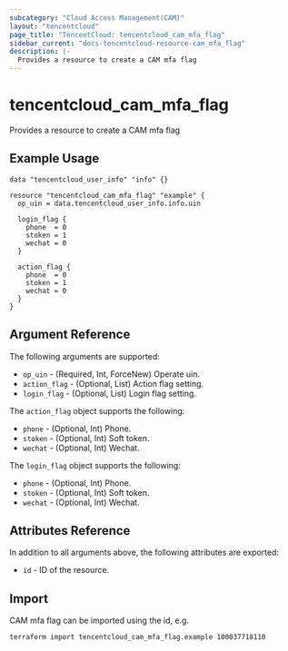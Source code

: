```yaml
---
subcategory: "Cloud Access Management(CAM)"
layout: "tencentcloud"
page_title: "TencentCloud: tencentcloud_cam_mfa_flag"
sidebar_current: "docs-tencentcloud-resource-cam_mfa_flag"
description: |-
  Provides a resource to create a CAM mfa flag
---
```


# tencentcloud_cam_mfa_flag

Provides a resource to create a CAM mfa flag

## Example Usage

```hcl
data "tencentcloud_user_info" "info" {}

resource "tencentcloud_cam_mfa_flag" "example" {
  op_uin = data.tencentcloud_user_info.info.uin

  login_flag {
    phone  = 0
    stoken = 1
    wechat = 0
  }

  action_flag {
    phone  = 0
    stoken = 1
    wechat = 0
  }
}
```

## Argument Reference

The following arguments are supported:

* `op_uin` - (Required, Int, ForceNew) Operate uin.
* `action_flag` - (Optional, List) Action flag setting.
* `login_flag` - (Optional, List) Login flag setting.

The `action_flag` object supports the following:

* `phone` - (Optional, Int) Phone.
* `stoken` - (Optional, Int) Soft token.
* `wechat` - (Optional, Int) Wechat.

The `login_flag` object supports the following:

* `phone` - (Optional, Int) Phone.
* `stoken` - (Optional, Int) Soft token.
* `wechat` - (Optional, Int) Wechat.

## Attributes Reference

In addition to all arguments above, the following attributes are exported:

* `id` - ID of the resource.



## Import

CAM mfa flag can be imported using the id, e.g.

```
terraform import tencentcloud_cam_mfa_flag.example 100037718110
```

